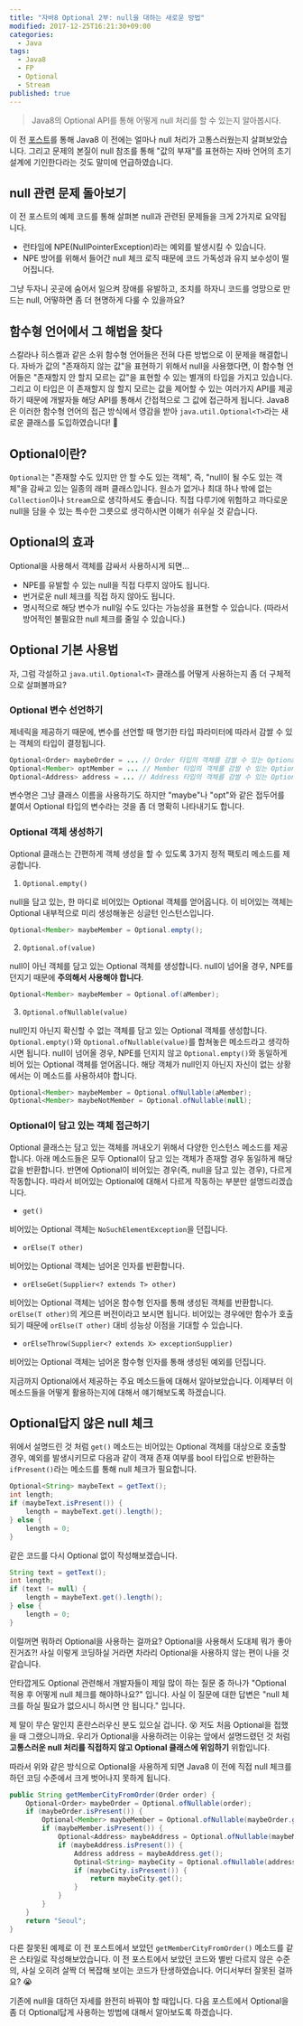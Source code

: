 ```yaml
---
title: "자바8 Optional 2부: null을 대하는 새로운 방법"
modified: 2017-12-25T16:21:30+09:00
categories: 
  - Java
tags:
  - Java8
  - FP
  - Optional
  - Stream
published: true
---
```


> Java8의 Optional API를 통해 어떻게 null 처리를 할 수 있는지 알아봅시다.

이 전 [포스트](2016-12-18-before.md)를 통해 Java8 이 전에는 얼마나 null 처리가 고통스러웠는지 살펴보았습니다.
그리고 문제의 본질이 null 참조를 통해 "값의 부재"를 표현하는 자바 언어의 초기 설계에 기인한다라는 것도 말미에 언급하였습니다.


## null 관련 문제 돌아보기

이 전 포스트의 예제 코드를 통해 살펴본 null과 관련된 문제들을 크게 2가지로 요약됩니다.

- 런타임에 NPE(NullPointerException)라는 예외를 발생시킬 수 있습니다.
- NPE 방어를 위해서 들어간 null 체크 로직 때문에 코드 가독성과 유지 보수성이 떨어집니다.

그냥 두자니 곳곳에 숨어서 일으켜 장애를 유발하고, 조치를 하자니 코드를 엉망으로 만드는 null, 어떻하면 좀 더 현명하게 다룰 수 있을까요?


## 함수형 언어에서 그 해법을 찾다

스칼라나 히스켈과 같은 소위 함수형 언어들은 전혀 다른 방법으로 이 문제을 해결합니다.
자바가 값의 "존재하지 않는 값"을 표현하기 위해서 null을 사용했다면, 이 함수형 언어들은 "존재할지 안 할지 모르는 값"을 표현할 수 있는 별개의 타입을 가지고 있습니다.
그리고 이 타입은 이 존재할지 않 할지 모르는 값을 제어할 수 있는 여러가지 API를 제공하기 때문에 개발자들 해당 API를 통해서 간접적으로 그 값에 접근하게 됩니다.
Java8은 이러한 함수형 언어의 접근 방식에서 영감을 받아 `java.util.Optional<T>`라는 새로운 클래스를 도입하였습니다! :tada:


## Optional이란?

`Optional`는 "존재할 수도 있지만 안 할 수도 있는 객체", 즉, "null이 될 수도 있는 객체"을 감싸고 있는 일종의 래퍼 클래스입니다.
원소가 없거나 최대 하나 밖에 없는 `Collection`이나 `Stream`으로 생각하셔도 좋습니다.
직접 다루기에 위험하고 까다로운 null을 담을 수 있는 특수한 그릇으로 생각하시면 이해가 쉬우실 것 같습니다.

## Optional의 효과

Optional을 사용해서 객체를 감싸서 사용하시게 되면...

- NPE를 유발할 수 있는 null을 직접 다루지 않아도 됩니다.
- 번거로운 null 체크를 직접 하지 않아도 됩니다.
- 명시적으로 해당 변수가 null일 수도 있다는 가능성을 표현할 수 있습니다. (따라서 방어적인 불필요한 null 체크를 줄일 수 있습니다.)

## Optional 기본 사용법

자, 그럼 각설하고 `java.util.Optional<T>` 클래스를 어떻게 사용하는지 좀 더 구체적으로 살펴볼까요?


### Optional 변수 선언하기

제네릭을 제공하기 때문에, 변수를 선언할 때 명기한 타입 파라미터에 따라서 감쌀 수 있는 객체의 타입이 결정됩니다.

```java
Optional<Order> maybeOrder = ... // Order 타입의 객체를 감쌀 수 있는 Optional 타입의 변수
Optional<Member> optMember = ... // Member 타입의 객체를 감쌀 수 있는 Optional 타입의 변수
Optional<Address> address = ... // Address 타입의 객체를 감쌀 수 있는 Optional 타입의 변수
```

변수명은 그냥 클래스 이름을 사용하기도 하지만 "maybe"나 "opt"와 같은 접두어를 붙여서 Optional 타입의 변수라는 것을 좀 더 명확히 나타내기도 합니다.


### Optional 객체 생성하기

Optional 클래스는 간편하게 객체 생성을 할 수 있도록 3가지 정적 팩토리 메소드를 제공합니다.

1. `Optional.empty()`

null을 담고 있는, 한 마디로 비어있는 Optional 객체를 얻어옵니다.
이 비어있는 객체는 Optional 내부적으로 미리 생성해놓은 싱글턴 인스턴스입니다.

```java
Optional<Member> maybeMember = Optional.empty();
```

2. `Optional.of(value)`

null이 아닌 객체를 담고 있는 Optional 객체를 생성합니다.
null이 넘어올 경우, NPE를 던지기 때문에 **주의해서 사용해야 합니다**.

```java
Optional<Member> maybeMember = Optional.of(aMember);
```

3. `Optional.ofNullable(value)`

null인지 아닌지 확신할 수 없는 객체를 담고 있는 Optional 객체를 생성합니다.
`Optional.empty()`와 `Optional.ofNullable(value)`를 합쳐놓은 메소드라고 생각하시면 됩니다.
null이 넘어올 경우, NPE를 던지지 않고 `Optional.empty()`와 동일하게 비어 있는 Optional 객체를 얻어옵니다.
해당 객체가 null인지 아닌지 자신이 없는 상황에서는 이 메소드를 사용하셔야 합니다.

```java
Optional<Member> maybeMember = Optional.ofNullable(aMember);
Optional<Member> maybeNotMember = Optional.ofNullable(null);
```


### Optional이 담고 있는 객체 접근하기

Optional 클래스는 담고 있는 객체를 꺼내오기 위해서 다양한 인스턴스 메소드를 제공합니다.
아래 메소드들은 모두 Optional이 담고 있는 객체가 존재할 경우 동일하게 해당 값을 반환합니다.
반면에 Optional이 비어있는 경우(즉, null을 담고 있는 경우), 다르게 작동합니다.
따라서 비어있는 Optional에 대해서 다르게 작동하는 부분만 설명드리겠습니다.

- `get()`

비어있는 Optional 객체는 `NoSuchElementException`을 던집니다.

- `orElse(T other)`

비어있는 Optional 객체는 넘어온 인자를 반환합니다.

- `orElseGet(Supplier<? extends T> other)`

비어있는 Optional 객체는 넘어온 함수형 인자를 통해 생성된 객체를 반환합니다. 
`orElse(T other)`의 게으른 버전이라고 보시면 됩니다. 
비어있는 경우에만 함수가 호출되기 때문에 `orElse(T other)` 대비 성능상 이점을 기대할 수 있습니다.

- `orElseThrow(Supplier<? extends X> exceptionSupplier)`

비어있는 Optional 객체는 넘어온 함수형 인자를 통해 생성된 예외를 던집니다.

지금까지 Optional에서 제공하는 주요 메소드들에 대해서 알아보았습니다.
이제부터 이 메소드들을 어떻게 활용하는지에 대해서 얘기해보도록 하겠습니다.


## Optional답지 않은 null 체크 

위에서 설명드린 것 처럼 `get()` 메소드는 비어있는 Optional 객체를 대상으로 호출할 경우, 예외를 발생시키므로 다음과 같이 객재 존재 여부를 bool 타입으로 반환하는 `ifPresent()`라는 메소드를 통해 null 체크가 필요합니다.

```java
Optional<String> maybeText = getText();
int length;
if (maybeText.isPresent()) {
	length = maybeText.get().length();
} else {
	length = 0;
}
```

같은 코드를 다시 Optional 없이 작성해보겠습니다.

```java
String text = getText();
int length;
if (text != null) {
	length = maybeText.get().length();
} else {
	length = 0;
}
```

이럴꺼면 뭐하러 Optional을 사용하는 걸까요? Optional을 사용해서 도대체 뭐가 좋아진거죠?! 
사실 이렇게 코딩하실 거라면 차라리 Optional을 사용하지 않는 편이 나을 것 같습니다.

안타깝게도 Optional 관련해서 개발자들이 제일 많이 하는 질문 중 하나가 "Optional 적용 후 어떻게 null 체크를 해야하나요?" 입니다.
사실 이 질문에 대한 답변은 "null 체크를 하실 필요가 없으시니 하시면 안 됩니다." 입니다.

제 말이 무슨 말인지 혼란스러우신 분도 있으실 겁니다. :dizzy_face: 저도 처음 Optional을 접했을 때 그랬으니까요.
우리가 Optional을 사용하려는 이유는 앞에서 설명드렸던 것 처럼 **고통스러운 null 처리를 직접하지 않고 Optional 클래스에 위임하기** 위함입니다.

따라서 위와 같은 방식으로 Optional을 사용하게 되면 Java8 이 전에 직접 null 체크를 하던 코딩 수준에서 크게 벗어나지 못하게 됩니다.

```java
public String getMemberCityFromOrder(Order order) {
	Optional<Order> maybeOrder = Optional.ofNullable(order);
	if (maybeOrder.isPresent()) {
		Optional<Member> maybeMember = Optional.ofNullable(maybeOrder.get());
		if (maybeMember.isPresent()) {
			Optional<Address> maybeAddress = Optional.ofNullable(maybeMember.get());
			if (maybeAddress.isPresent()) {
				Address address = maybeAddress.get();
				Optinal<String> maybeCity = Optional.ofNullable(address.getCity());
				if (maybeCity.isPresent()) {
					return maybeCity.get();
				}
			}
		}
	}
	return "Seoul";
}
```

다른 잘못된 예제로 이 전 포스트에서 보았던 `getMemberCityFromOrder()` 메소드를 같은 스타일로 작성해보았습니다.
이 전 포스트에서 보았던 코드와 별반 다르지 않은 수준의, 사실 오히려 살짝 더 복잡해 보이는 코드가 탄생하였습니다.
어디서부터 잘못된 걸까요? :sob:

기존에 null을 대하던 자세를 완전히 바꿔야 할 때입니다.
다음 포스트에서 Optional을 좀 더 Optional답게 사용하는 방법에 대해서 알아보도록 하겠습니다.

